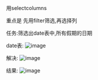 用selectcolumns

重点是 先用filter筛选,再选择列

任务:筛选出date表中,所有假期的日期

date表:
![image](https://github.com/NannF00/Power-BI-Note/assets/117897416/f95c8244-217d-4a17-ae75-43980a710b52)

解决:
![image](https://github.com/NannF00/Power-BI-Note/assets/117897416/c8d0c1d5-f706-4dd1-92a5-1c3c74c6bbd5)

结果:
![image](https://github.com/NannF00/Power-BI-Note/assets/117897416/ad69c929-ead5-4b85-993e-23b4d9ad24e7)
